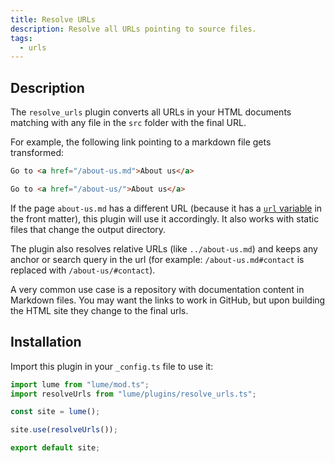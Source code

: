 ```yaml
---
title: Resolve URLs
description: Resolve all URLs pointing to source files.
tags:
  - urls
---
```


## Description

The `resolve_urls` plugin converts all URLs in your HTML documents matching with
any file in the `src` folder with the final URL.

For example, the following link pointing to a markdown file gets transformed:

<lume-code>

```html {title="Input"}
Go to <a href="/about-us.md">About us</a>
```

```html {title="Output"}
Go to <a href="/about-us/">About us</a>
```

</lume-code>

If the page `about-us.md` has a different URL (because it has a
[`url` variable](../docs/creating-pages/urls.md#the-url-variable) in the front
matter), this plugin will use it accordingly. It also works with static files
that change the output directory.

The plugin also resolves relative URLs (like `../about-us.md`) and keeps any
anchor or search query in the url (for example: `/about-us.md#contact` is
replaced with `/about-us/#contact`).

A very common use case is a repository with documentation content in Markdown
files. You may want the links to work in GitHub, but upon building the HTML site
they change to the final urls.

## Installation

Import this plugin in your `_config.ts` file to use it:

```js
import lume from "lume/mod.ts";
import resolveUrls from "lume/plugins/resolve_urls.ts";

const site = lume();

site.use(resolveUrls());

export default site;
```
